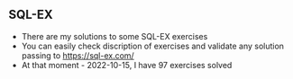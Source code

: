 ## SQL-EX
- There are my solutions to some SQL-EX exercises
- You can easily check discription of exercises and validate any solution passing to https://sql-ex.com/
- At that moment - 2022-10-15, I have 97 exercises solved
